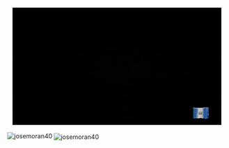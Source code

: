 <p align="center">
  <img width="480" height="270" src="https://github.com/josemoran40/josemoran40/blob/main/personal.gif">
</p>


<p><img align="left" src="https://github-readme-stats.vercel.app/api/top-langs?username=josemoran40&show_icons=true&locale=en&layout=compact" alt="josemoran40" /></p>
<p>&nbsp;<img align="center" src="https://github-readme-stats.vercel.app/api?username=josemoran40&show_icons=true&locale=en" alt="josemoran40" /></p>
<!--
**josemoran40/josemoran40** is a ✨ _special_ ✨ repository because its `README.md` (this file) appears on your GitHub profile.

Here are some ideas to get you started:

- 🔭 I’m currently working on ...
- 🌱 I’m currently learning ...
- 👯 I’m looking to collaborate on ...
- 🤔 I’m looking for help with ...
- 💬 Ask me about ...
- 📫 How to reach me: ...
- 😄 Pronouns: ...
- ⚡ Fun fact: ...
-->
